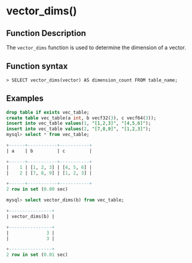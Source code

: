 # **vector_dims()**

## **Function Description**

The `vector_dims` function is used to determine the dimension of a vector.

## **Function syntax**

```
> SELECT vector_dims(vector) AS dimension_count FROM table_name;
```

## **Examples**

```sql
drop table if exists vec_table;
create table vec_table(a int, b vecf32(3), c vecf64(3));
insert into vec_table values(1, "[1,2,3]", "[4,5,6]");
insert into vec_table values(2, "[7,8,9]", "[1,2,3]");
mysql> select * from vec_table;

+------+-----------+-----------+
| a    | b         | c         |

+------+-----------+-----------+
|    1 | [1, 2, 3] | [4, 5, 6] |
|    2 | [7, 8, 9] | [1, 2, 3] |

+------+-----------+-----------+
2 row in set (0.00 sec)

mysql> select vector_dims(b) from vec_table;

+----------------+
| vector_dims(b) |

+----------------+
|              3 |
|              3 |

+----------------+
2 row in set (0.01 sec)
```
